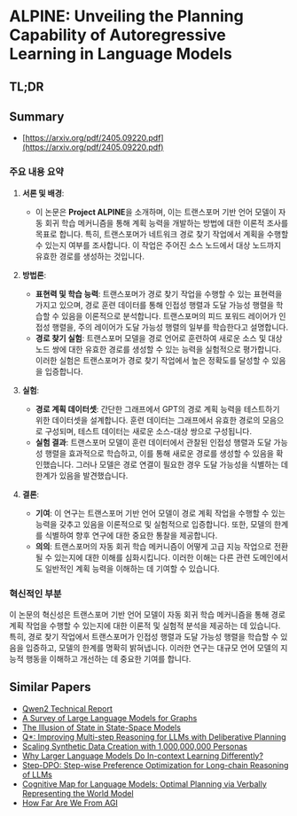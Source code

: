 # ALPINE: Unveiling the Planning Capability of Autoregressive Learning in Language Models
## TL;DR
## Summary
- [https://arxiv.org/pdf/2405.09220.pdf](https://arxiv.org/pdf/2405.09220.pdf)

### 주요 내용 요약

1. **서론 및 배경**:
   - 이 논문은 **Project ALPINE**을 소개하며, 이는 트랜스포머 기반 언어 모델이 자동 회귀 학습 메커니즘을 통해 계획 능력을 개발하는 방법에 대한 이론적 조사를 목표로 합니다. 특히, 트랜스포머가 네트워크 경로 찾기 작업에서 계획을 수행할 수 있는지 여부를 조사합니다. 이 작업은 주어진 소스 노드에서 대상 노드까지 유효한 경로를 생성하는 것입니다.

2. **방법론**:
   - **표현력 및 학습 능력**: 트랜스포머가 경로 찾기 작업을 수행할 수 있는 표현력을 가지고 있으며, 경로 훈련 데이터를 통해 인접성 행렬과 도달 가능성 행렬을 학습할 수 있음을 이론적으로 분석합니다. 트랜스포머의 피드 포워드 레이어가 인접성 행렬을, 주의 레이어가 도달 가능성 행렬의 일부를 학습한다고 설명합니다.
   - **경로 찾기 실험**: 트랜스포머 모델을 경로 언어로 훈련하여 새로운 소스 및 대상 노드 쌍에 대한 유효한 경로를 생성할 수 있는 능력을 실험적으로 평가합니다. 이러한 실험은 트랜스포머가 경로 찾기 작업에서 높은 정확도를 달성할 수 있음을 입증합니다.

3. **실험**:
   - **경로 계획 데이터셋**: 간단한 그래프에서 GPT의 경로 계획 능력을 테스트하기 위한 데이터셋을 설계합니다. 훈련 데이터는 그래프에서 유효한 경로의 모음으로 구성되며, 테스트 데이터는 새로운 소스-대상 쌍으로 구성됩니다.
   - **실험 결과**: 트랜스포머 모델이 훈련 데이터에서 관찰된 인접성 행렬과 도달 가능성 행렬을 효과적으로 학습하고, 이를 통해 새로운 경로를 생성할 수 있음을 확인했습니다. 그러나 모델은 경로 연결이 필요한 경우 도달 가능성을 식별하는 데 한계가 있음을 발견했습니다.

4. **결론**:
   - **기여**: 이 연구는 트랜스포머 기반 언어 모델이 경로 계획 작업을 수행할 수 있는 능력을 갖추고 있음을 이론적으로 및 실험적으로 입증합니다. 또한, 모델의 한계를 식별하여 향후 연구에 대한 중요한 통찰을 제공합니다.
   - **의의**: 트랜스포머의 자동 회귀 학습 메커니즘이 어떻게 고급 지능 작업으로 전환될 수 있는지에 대한 이해를 심화시킵니다. 이러한 이해는 다른 관련 도메인에서도 일반적인 계획 능력을 이해하는 데 기여할 수 있습니다.

### 혁신적인 부분
이 논문의 혁신성은 트랜스포머 기반 언어 모델이 자동 회귀 학습 메커니즘을 통해 경로 계획 작업을 수행할 수 있는지에 대한 이론적 및 실험적 분석을 제공하는 데 있습니다. 특히, 경로 찾기 작업에서 트랜스포머가 인접성 행렬과 도달 가능성 행렬을 학습할 수 있음을 입증하고, 모델의 한계를 명확히 밝혀냅니다. 이러한 연구는 대규모 언어 모델의 지능적 행동을 이해하고 개선하는 데 중요한 기여를 합니다.

## Similar Papers
- [Qwen2 Technical Report](2407.10671.md)
- [A Survey of Large Language Models for Graphs](2405.08011.md)
- [The Illusion of State in State-Space Models](2404.08819.md)
- [Q*: Improving Multi-step Reasoning for LLMs with Deliberative Planning](2406.14283.md)
- [Scaling Synthetic Data Creation with 1,000,000,000 Personas](2406.20094.md)
- [Why Larger Language Models Do In-context Learning Differently?](2405.19592.md)
- [Step-DPO: Step-wise Preference Optimization for Long-chain Reasoning of LLMs](2406.18629.md)
- [Cognitive Map for Language Models: Optimal Planning via Verbally Representing the World Model](2406.15275.md)
- [How Far Are We From AGI](2405.10313.md)
